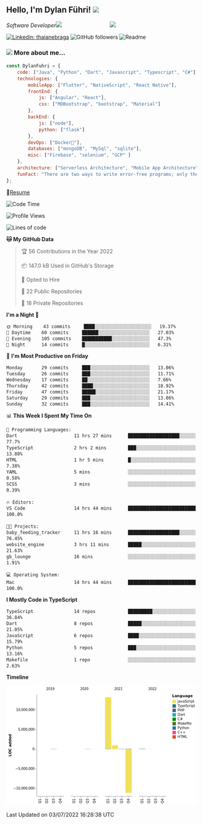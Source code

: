 <h2>Hello, I'm Dylan Führi! <img src="https://media.giphy.com/media/12oufCB0MyZ1Go/giphy.gif" width="50"></h2>
<img align='right' src="https://media.giphy.com/media/836HiJc7pgzy8iNXCn/giphy.gif" width="230">
<p><em>Software Developer</a><img src="https://media.giphy.com/media/WUlplcMpOCEmTGBtBW/giphy.gif" width="30"> 
</em></p>

[![Linkedin: thaianebraga](https://img.shields.io/badge/-Dylan-blue?style=flat-square&logo=Linkedin&logoColor=white&link=https://www.linkedin.com/in/dylan-fuhri/)](https://www.linkedin.com/in/dylan-fuhri/)
![GitHub followers](https://img.shields.io/github/followers/HibiZA?style=social)
![Readme](https://github.com/HibiZA/HibiZA/workflows/Readme/badge.svg)

### <img src="https://media.giphy.com/media/VgCDAzcKvsR6OM0uWg/giphy.gif" width="50"> More about me...  

```javascript
const DylanFuhri = {
    code: ["Java", "Python", "Dart", "Javascript", "Typescript", "C#"],
    technologies: {
        mobileApp: ["Flutter", "NativeScript", "React Native"],
        frontEnd: {
            js: ["Angular", "React"],
            css: ["MDBootstrap", "bootstrap", "Material"]
        },
        backEnd: {
            js: ["node"],
            python: ["flask"]
        },
        devOps: ["Docker🐳"],
        databases: ["mongoDB", "MySql", "sqlite"],
        misc: ["Firebase", "selenium", "GCP" ]
    },
    architecture: ["Serverless Architecture", "Mobile App Architecture"],
    funFact: "There are two ways to write error-free programs; only the third one works"
};
```
📝[Resume](https://drive.google.com/file/d/1RjxKCcvUeoyYgnL_eCwQ9zay77Ayr0Xu/view?usp=sharing)
<!--START_SECTION:waka-->
![Code Time](http://img.shields.io/badge/Code%20Time-1%2C011%20hrs%204%20mins-blue)

![Profile Views](http://img.shields.io/badge/Profile%20Views-1-blue)

![Lines of code](https://img.shields.io/badge/From%20Hello%20World%20I%27ve%20Written-3%20Million%20lines%20of%20code-blue)

**🐱 My GitHub Data** 

> 🏆 56 Contributions in the Year 2022
 > 
> 📦 147.0 kB Used in GitHub's Storage 
 > 
> 💼 Opted to Hire
 > 
> 📜 22 Public Repositories 
 > 
> 🔑 18 Private Repositories  
 > 
**I'm a Night 🦉** 

```text
🌞 Morning    43 commits     ████░░░░░░░░░░░░░░░░░░░░░   19.37% 
🌆 Daytime    60 commits     ██████░░░░░░░░░░░░░░░░░░░   27.03% 
🌃 Evening    105 commits    ███████████░░░░░░░░░░░░░░   47.3% 
🌙 Night      14 commits     █░░░░░░░░░░░░░░░░░░░░░░░░   6.31%

```
📅 **I'm Most Productive on Friday** 

```text
Monday       29 commits     ███░░░░░░░░░░░░░░░░░░░░░░   13.06% 
Tuesday      26 commits     ███░░░░░░░░░░░░░░░░░░░░░░   11.71% 
Wednesday    17 commits     ██░░░░░░░░░░░░░░░░░░░░░░░   7.66% 
Thursday     42 commits     ████░░░░░░░░░░░░░░░░░░░░░   18.92% 
Friday       47 commits     █████░░░░░░░░░░░░░░░░░░░░   21.17% 
Saturday     29 commits     ███░░░░░░░░░░░░░░░░░░░░░░   13.06% 
Sunday       32 commits     ███░░░░░░░░░░░░░░░░░░░░░░   14.41%

```


📊 **This Week I Spent My Time On** 

```text
💬 Programming Languages: 
Dart                     11 hrs 27 mins      ███████████████████░░░░░░   77.7% 
TypeScript               2 hrs 2 mins        ███░░░░░░░░░░░░░░░░░░░░░░   13.88% 
HTML                     1 hr 5 mins         █░░░░░░░░░░░░░░░░░░░░░░░░   7.38% 
YAML                     5 mins              ░░░░░░░░░░░░░░░░░░░░░░░░░   0.58% 
SCSS                     3 mins              ░░░░░░░░░░░░░░░░░░░░░░░░░   0.39%

🔥 Editors: 
VS Code                  14 hrs 44 mins      █████████████████████████   100.0%

🐱‍💻 Projects: 
baby_feeding_tracker     11 hrs 16 mins      ███████████████████░░░░░░   76.45% 
website_engine           3 hrs 11 mins       █████░░░░░░░░░░░░░░░░░░░░   21.63% 
gb_lounge                16 mins             ░░░░░░░░░░░░░░░░░░░░░░░░░   1.91%

💻 Operating System: 
Mac                      14 hrs 44 mins      █████████████████████████   100.0%

```

**I Mostly Code in TypeScript** 

```text
TypeScript               14 repos            █████████░░░░░░░░░░░░░░░░   36.84% 
Dart                     8 repos             █████░░░░░░░░░░░░░░░░░░░░   21.05% 
JavaScript               6 repos             ████░░░░░░░░░░░░░░░░░░░░░   15.79% 
Python                   5 repos             ███░░░░░░░░░░░░░░░░░░░░░░   13.16% 
Makefile                 1 repo              ░░░░░░░░░░░░░░░░░░░░░░░░░   2.63%

```


**Timeline**

![Chart not found](https://raw.githubusercontent.com/HibiZA/HibiZA/master/charts/bar_graph.png) 


 Last Updated on 03/07/2022 16:28:38 UTC
<!--END_SECTION:waka-->

